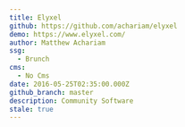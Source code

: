 ```yaml
---
title: Elyxel
github: https://github.com/achariam/elyxel
demo: https://www.elyxel.com/
author: Matthew Achariam
ssg:
  - Brunch
cms:
  - No Cms
date: 2016-05-25T02:35:00.000Z
github_branch: master
description: Community Software
stale: true
---
```

